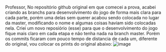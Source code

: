 Professor,
No repositório github original em que comecei a prova, acabei criando as branchs para desenvolvimento do jogo de forma mais clara para cada parte, porém uma delas sem querer acabou sendo colocada no lugar da master, modificando o nome e algumas coisas haviam sido colocadas nela. Criei um novo reposiório (esse) para que o desenvolvimento do jogo fique mais claro em cada etapa e não tenha nada na branch master. Porém os commits ficaram com pouco tempo de distancia de cada um, diferente do original, vou colocar os prints do original abaixo:
![image](https://github.com/user-attachments/assets/42eebaef-1733-45c3-a001-b6d86cd88b55)
